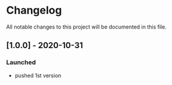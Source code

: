 # Changelog
All notable changes to this project will be documented in this file.

## [1.0.0] - 2020-10-31
### Launched
- pushed 1st version